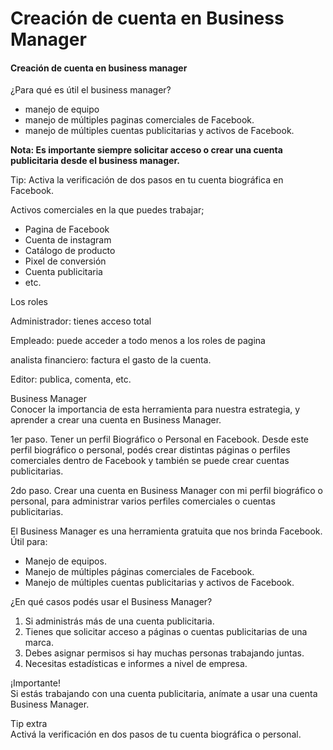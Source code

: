 # Creación de cuenta en Business Manager

#### Creación de cuenta en business manager

¿Para qué es útil el business manager?

-   manejo de equipo
-   manejo de múltiples paginas comerciales de Facebook.
-   manejo de múltiples cuentas publicitarias y activos de Facebook.

**Nota: Es importante siempre solicitar acceso o crear una cuenta publicitaria desde el business manager.**

Tip: Activa la verificación de dos pasos en tu cuenta biográfica en Facebook.

Activos comerciales en la que puedes trabajar;

-   Pagina de Facebook
-   Cuenta de instagram
-   Catálogo de producto
-   Pixel de conversión
-   Cuenta publicitaria
-   etc.

Los roles

Administrador: tienes acceso total

Empleado: puede acceder a todo menos a los roles de pagina

analista financiero: factura el gasto de la cuenta.

Editor: publica, comenta, etc.


Business Manager  
Conocer la importancia de esta herramienta para nuestra estrategia, y aprender a crear una cuenta en Business Manager.

1er paso. Tener un perfil Biográfico o Personal en Facebook. Desde este perfil biográfico o personal, podés crear distintas páginas o perfiles comerciales dentro de Facebook y también se puede crear cuentas publicitarias.

2do paso. Crear una cuenta en Business Manager con mi perfil biográfico o personal, para administrar varios perfiles comerciales o cuentas publicitarias.

El Business Manager es una herramienta gratuita que nos brinda Facebook. Útil para:

-   Manejo de equipos.
-   Manejo de múltiples páginas comerciales de Facebook.
-   Manejo de múltiples cuentas publicitarias y activos de Facebook.

¿En qué casos podés usar el Business Manager?

1.  Si administrás más de una cuenta publicitaria.
2.  Tienes que solicitar acceso a páginas o cuentas publicitarias de una marca.
3.  Debes asignar permisos si hay muchas personas trabajando juntas.
4.  Necesitas estadísticas e informes a nivel de empresa.

¡Importante!  
Si estás trabajando con una cuenta publicitaria, anímate a usar una cuenta Business Manager.

Tip extra  
Activá la verificación en dos pasos de tu cuenta biográfica o personal.